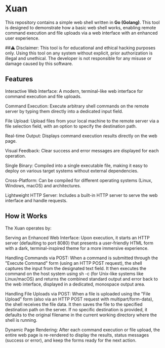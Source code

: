 # Xuan
This repository contains a simple web shell written in **Go (Golang)**. This tool is designed to demonstrate how a basic web shell works, enabling remote command execution and file uploads via a web interface with an enhanced user experience.

##⚠️ Disclaimer: This tool is for educational and ethical hacking purposes only. Using this tool on any system without explicit, prior authorization is illegal and unethical. The developer is not responsible for any misuse or damage caused by this software.

## Features
Interactive Web Interface: A modern, terminal-like web interface for command execution and file uploads.

Command Execution: Execute arbitrary shell commands on the remote server by typing them directly into a dedicated input field.

File Upload: Upload files from your local machine to the remote server via a file selection field, with an option to specify the destination path.

Real-time Output: Displays command execution results directly on the web page.

Visual Feedback: Clear success and error messages are displayed for each operation.

Single Binary: Compiled into a single executable file, making it easy to deploy on various target systems without external dependencies.

Cross-Platform: Can be compiled for different operating systems (Linux, Windows, macOS) and architectures.

Lightweight HTTP Server: Includes a built-in HTTP server to serve the web interface and handle requests.

## How it Works
The Xuan operates by:

Serving an Enhanced Web Interface: Upon execution, it starts an HTTP server (defaulting to port 8080) that presents a user-friendly HTML form with a dark, terminal-inspired theme for a more immersive experience.

Handling Commands via POST: When a command is submitted through the "Execute Command" form (using an HTTP POST request), the shell captures the input from the designated text field. It then executes the command on the host system using sh -c (for Unix-like systems like Linux/macOS) and returns the combined standard output and error back to the web interface, displayed in a dedicated, monospace output area.

Handling File Uploads via POST: When a file is uploaded using the "File Upload" form (also via an HTTP POST request with multipart/form-data), the shell receives the file data. It then saves the file to the specified destination path on the server. If no specific destination is provided, it defaults to the original filename in the current working directory where the shell is running.

Dynamic Page Rendering: After each command execution or file upload, the entire web page is re-rendered to display the results, status messages (success or error), and keep the forms ready for the next action.
